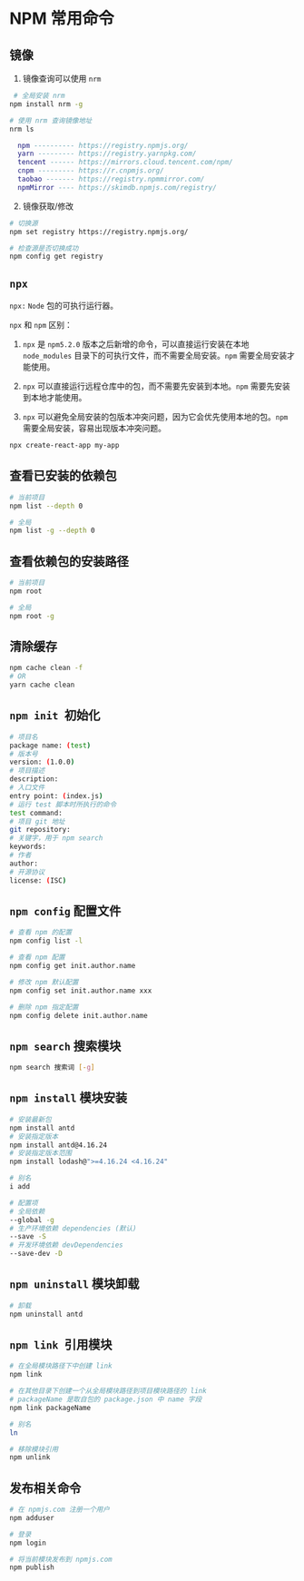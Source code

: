 # NPM 常用命令

## 镜像

1. 镜像查询可以使用 `nrm`

```sh
 # 全局安装 nrm
npm install nrm -g
```

```sh
# 使用 nrm 查询镜像地址
nrm ls
```

```lua
  npm ---------- https://registry.npmjs.org/
  yarn --------- https://registry.yarnpkg.com/
  tencent ------ https://mirrors.cloud.tencent.com/npm/
  cnpm --------- https://r.cnpmjs.org/
  taobao ------- https://registry.npmmirror.com/
  npmMirror ---- https://skimdb.npmjs.com/registry/
```

2. 镜像获取/修改

```sh
# 切换源
npm set registry https://registry.npmjs.org/

# 检查源是否切换成功
npm config get registry
```

## `npx`

`npx:` `Node` 包的可执行运行器。

`npx` 和 `npm` 区别：

1. `npx` 是 `npm5.2.0` 版本之后新增的命令，可以直接运行安装在本地 `node_modules` 目录下的可执行文件，而不需要全局安装。`npm` 需要全局安装才能使用。

2. `npx` 可以直接运行远程仓库中的包，而不需要先安装到本地。`npm` 需要先安装到本地才能使用。

3. `npx` 可以避免全局安装的包版本冲突问题，因为它会优先使用本地的包。`npm` 需要全局安装，容易出现版本冲突问题。

```sh
npx create-react-app my-app
```

## 查看已安装的依赖包

```sh
# 当前项目
npm list --depth 0

# 全局
npm list -g --depth 0
```

## 查看依赖包的安装路径

```sh
# 当前项目
npm root

# 全局
npm root -g
```

## 清除缓存

```sh
npm cache clean -f
# OR
yarn cache clean
```

## `npm init `初始化

```sh
# 项目名
package name: (test)
# 版本号
version: (1.0.0)
# 项目描述
description:
# 入口文件
entry point: (index.js)
# 运行 test 脚本时所执行的命令
test command:
# 项目 git 地址
git repository:
# 关键字，用于 npm search
keywords:
# 作者
author:
# 开源协议
license: (ISC)
```

## `npm config` 配置文件

```sh
# 查看 npm 的配置
npm config list -l

# 查看 npm 配置
npm config get init.author.name

# 修改 npm 默认配置
npm config set init.author.name xxx

# 删除 npm 指定配置
npm config delete init.author.name
```

## `npm search` 搜索模块

```sh
npm search 搜索词 [-g]
```

## `npm install` 模块安装

```sh
# 安装最新包
npm install antd
# 安装指定版本
npm install antd@4.16.24
# 安装指定版本范围
npm install lodash@">=4.16.24 <4.16.24"

# 别名
i add

# 配置项
# 全局依赖
--global -g
# 生产环境依赖 dependencies (默认)
--save -S
# 开发环境依赖 devDependencies
--save-dev -D
```

## `npm uninstall` 模块卸载

```sh
# 卸载
npm uninstall antd
```

## `npm link `引用模块

```sh
# 在全局模块路径下中创建 link
npm link

# 在其他目录下创建一个从全局模块路径到项目模块路径的 link
# packageName 是取自包的 package.json 中 name 字段
npm link packageName

# 别名
ln

# 移除模块引用
npm unlink
```

## 发布相关命令

```sh
# 在 npmjs.com 注册一个用户
npm adduser

# 登录
npm login

# 将当前模块发布到 npmjs.com
npm publish
```
